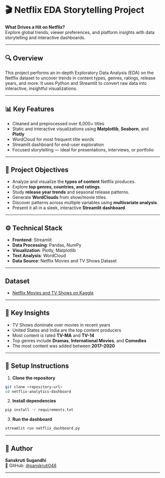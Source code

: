# 🎬 Netflix EDA Storytelling Project

**What Drives a Hit on Netflix?**  
Explore global trends, viewer preferences, and platform insights with data storytelling and interactive dashboards.

---

## 🔍 Overview

This project performs an in-depth Exploratory Data Analysis (EDA) on the Netflix dataset to uncover trends in content types, genres, ratings, release years, and more. It uses Python and Streamlit to convert raw data into interactive, insightful visualizations.

---

## 📊 Key Features

- Cleaned and preprocessed over 6,000+ titles
- Static and interactive visualizations using **Matplotlib**, **Seaborn**, and **Plotly**
- WordCloud for most frequent title words
- Streamlit dashboard for end-user exploration
- Focused storytelling — ideal for presentations, interviews, or portfolio

---

## 📌 Project Objectives

- Analyze and visualize the **types of content** Netflix produces.
- Explore **top genres, countries, and ratings**.
- Study **release year trends** and seasonal release patterns.
- Generate **WordClouds** from show/movie titles.
- Discover patterns across multiple variables using **multivariate analysis**.
- Present it all in a sleek, interactive **Streamlit dashboard**.

---

## ⚙️ Technical Stack

- **Frontend**: Streamlit
- **Data Processing**: Pandas, NumPy
- **Visualization**: Plotly, Matplotlib
- **Text Analysis**: WordCloud
- **Data Source**: Netflix Movies and TV Shows Dataset

---

## Dataset

- [Netflix Movies and TV Shows on Kaggle](https://www.kaggle.com/datasets/shivamb/netflix-shows)

---

## 🧠 Key Insights

- TV Shows dominate over movies in recent years
- United States and India are the top content producers
- Most content is rated **TV-MA** and **TV-14**
- Top genres include **Dramas**, **International Movies**, and **Comedies**
- The most content was added between **2017–2020**

---

## 🚀 Setup Instructions

1. **Clone the repository**
```bash
git clone <repository-url>
cd netflix-analytics-dashboard
```

2. **Install dependencies**
```bash
pip install -r requirements.txt
```

3. **Run the dashboard**
```bash
streamlit run netflix_dashboard.py
```

---

## 👤 Author

**Sanskruti Sugandhi**  
🔗 GitHub: [@sanskruti048](https://github.com/sanskruti048)

---
